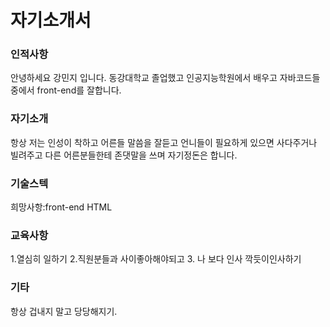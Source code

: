 # 자기소개서

### 인적사항
안녕하세요 강민지 입니다. 동강대학교 졸업했고
인공지능학원에서 배우고 자바코드들 중에서
front-end를 잘합니다.

### 자기소개
항상 저는 인성이 착하고 어른들 말씀을 잘듣고
언니들이 필요하게 있으면 사다주거나 빌려주고
다른 어른분들한테 존댓말을 쓰며 자기정돈은 
합니다.


### 기술스텍
희망사항:front-end
HTML

### 교육사항
1.열심히 일하기
2.직원분들과 사이좋아해야되고
3. 나 보다 인사 깍듯이인사하기


### 기타
항상 겁내지 말고 당당해지기.
